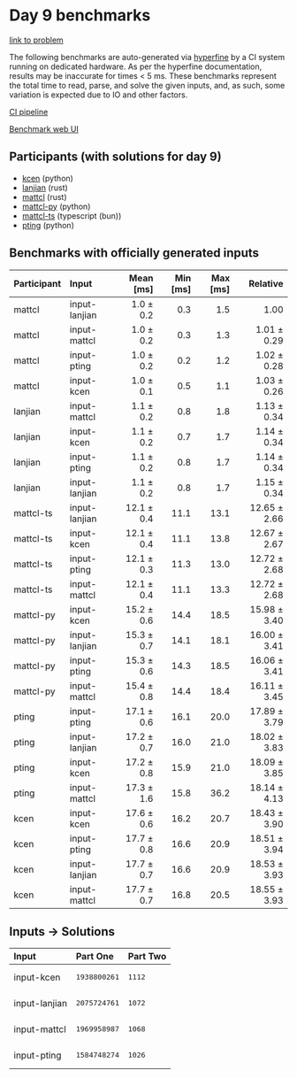 # Day 9 benchmarks

[link to problem](https://adventofcode.com/2023/day/9)

The following benchmarks are auto-generated via
[hyperfine](https://github.com/sharkdp/hyperfine) by a CI system running on
dedicated hardware. As per the hyperfine documentation, results may be
inaccurate for times < 5 ms. These benchmarks represent the total time to read,
parse, and solve the given inputs, and, as such, some variation is expected due
to IO and other factors.

[CI pipeline](http://ci.papercode.net:8080/teams/main/pipelines/aoc2023)

[Benchmark web UI](https://aoc.ancalagon.black)


## Participants (with solutions for day 9)

- [kcen](https://github.com/kcen/aoc2023) (python)
- [lanjian](https://github.com/lanjian/aoc-2023) (rust)
- [mattcl](https://github.com/mattcl/aoc2023) (rust)
- [mattcl-py](https://github.com/mattcl/aoc2023-py) (python)
- [mattcl-ts](https://github.com/mattcl/aoc2023-js) (typescript (bun))
- [pting](https://github.com/pting/aoc2023) (python)


## Benchmarks with officially generated inputs

| Participant | Input | Mean [ms] | Min [ms] | Max [ms] | Relative |
|:---|:---|---:|---:|---:|---:|
| mattcl | input-lanjian | 1.0 ± 0.2 | 0.3 | 1.5 | 1.00 |
| mattcl | input-mattcl | 1.0 ± 0.2 | 0.3 | 1.3 | 1.01 ± 0.29 |
| mattcl | input-pting | 1.0 ± 0.2 | 0.2 | 1.2 | 1.02 ± 0.28 |
| mattcl | input-kcen | 1.0 ± 0.1 | 0.5 | 1.1 | 1.03 ± 0.26 |
| lanjian | input-mattcl | 1.1 ± 0.2 | 0.8 | 1.8 | 1.13 ± 0.34 |
| lanjian | input-kcen | 1.1 ± 0.2 | 0.7 | 1.7 | 1.14 ± 0.34 |
| lanjian | input-pting | 1.1 ± 0.2 | 0.8 | 1.7 | 1.14 ± 0.34 |
| lanjian | input-lanjian | 1.1 ± 0.2 | 0.8 | 1.7 | 1.15 ± 0.34 |
| mattcl-ts | input-lanjian | 12.1 ± 0.4 | 11.1 | 13.1 | 12.65 ± 2.66 |
| mattcl-ts | input-kcen | 12.1 ± 0.4 | 11.1 | 13.8 | 12.67 ± 2.67 |
| mattcl-ts | input-pting | 12.1 ± 0.3 | 11.3 | 13.0 | 12.72 ± 2.68 |
| mattcl-ts | input-mattcl | 12.1 ± 0.4 | 11.1 | 13.3 | 12.72 ± 2.68 |
| mattcl-py | input-kcen | 15.2 ± 0.6 | 14.4 | 18.5 | 15.98 ± 3.40 |
| mattcl-py | input-lanjian | 15.3 ± 0.7 | 14.1 | 18.1 | 16.00 ± 3.41 |
| mattcl-py | input-pting | 15.3 ± 0.6 | 14.3 | 18.5 | 16.06 ± 3.41 |
| mattcl-py | input-mattcl | 15.4 ± 0.8 | 14.4 | 18.4 | 16.11 ± 3.45 |
| pting | input-pting | 17.1 ± 0.6 | 16.1 | 20.0 | 17.89 ± 3.79 |
| pting | input-lanjian | 17.2 ± 0.7 | 16.0 | 21.0 | 18.02 ± 3.83 |
| pting | input-kcen | 17.2 ± 0.8 | 15.9 | 21.0 | 18.09 ± 3.85 |
| pting | input-mattcl | 17.3 ± 1.6 | 15.8 | 36.2 | 18.14 ± 4.13 |
| kcen | input-kcen | 17.6 ± 0.6 | 16.2 | 20.7 | 18.43 ± 3.90 |
| kcen | input-pting | 17.7 ± 0.8 | 16.6 | 20.9 | 18.51 ± 3.94 |
| kcen | input-lanjian | 17.7 ± 0.7 | 16.6 | 20.9 | 18.53 ± 3.93 |
| kcen | input-mattcl | 17.7 ± 0.7 | 16.8 | 20.5 | 18.55 ± 3.93 |


## Inputs -> Solutions

| Input | Part One | Part Two |
|:---|:---|:---|
|input-kcen|<pre>1938800261</pre>|<pre>1112</pre>|
|input-lanjian|<pre>2075724761</pre>|<pre>1072</pre>|
|input-mattcl|<pre>1969958987</pre>|<pre>1068</pre>|
|input-pting|<pre>1584748274</pre>|<pre>1026</pre>|